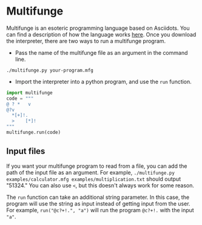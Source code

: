 # Multifunge
Multifunge is an esoteric programming language based on Asciidots. 
You can find a description of how the language works [here](https://owenbechtel.com/multifunge). 
Once you download the interpreter, there are two ways to run a multifunge program.
* Pass the name of the multifunge file as an argument in the command line.
```
./multifunge.py your-program.mfg
```
* Import the interpreter into a python program, and use the `run` function.
```python
import multifunge
code = """
@ ? *   v
@?v
  *[+]!.
  >    [*]!
"""
multifunge.run(code)
```
## Input files
If you want your multifunge program to read from a file, you can add the path of the input file as an argument.
For example, `./multifunge.py examples/calculator.mfg examples/multiplication.txt` should output "51324."
You can also use `<`, but this doesn't always work for some reason.

The `run` function can take an additional string parameter. 
In this case, the program will use the string as input instead of getting input from the user.
For example, `run("@c?+!.", "a")` will run the program `@c?+!.` with the input `"a"`.
